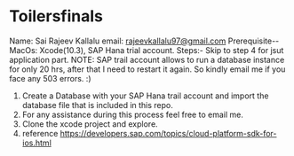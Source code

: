 # Toilersfinals
Name: Sai Rajeev Kallalu
email: rajeevkallalu97@gmail.com
Prerequisite-- MacOs: Xcode(10.3), SAP Hana trial account.
Steps:- Skip to step 4 for jsut application part. 
NOTE: SAP trail account allows to run a database instance for only 20 hrs, after that I need to restart it again. So kindly email me if you face any 503 errors. :)
1. Create a Database with your SAP Hana trail account and import the database file that is included in this repo.
2. For any assistance during this process feel free to email me.  
3. Clone the xcode project and explore.
4. reference https://developers.sap.com/topics/cloud-platform-sdk-for-ios.html
